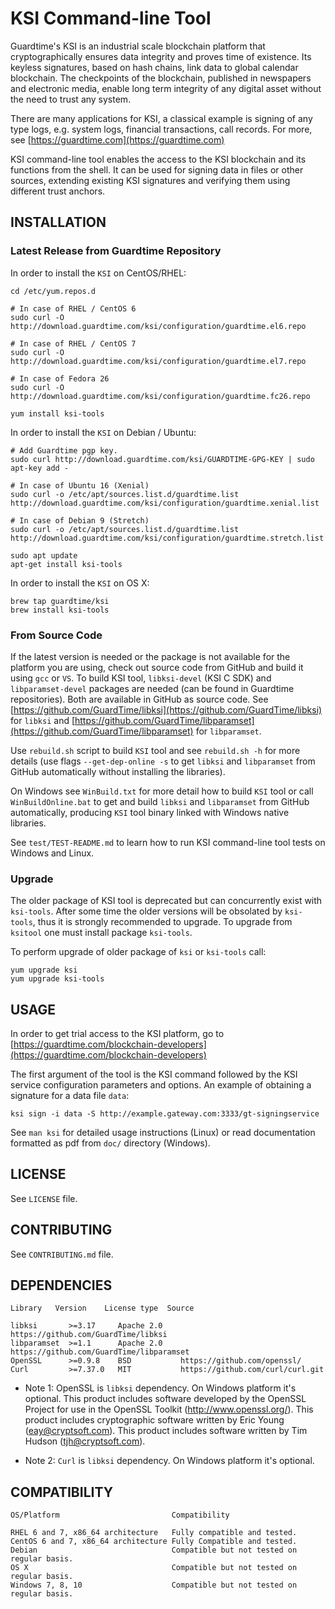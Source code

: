 # KSI Command-line Tool

Guardtime's KSI is an industrial scale blockchain platform that cryptographically ensures data integrity and proves time of existence. Its keyless signatures, based on hash chains, link data to global calendar blockchain. The checkpoints of the blockchain, published in newspapers and electronic media, enable long term integrity of any digital asset without the need to trust any system.

There are many applications for KSI, a classical example is signing of any type logs, e.g. system logs, financial transactions, call records. For more, see [https://guardtime.com](https://guardtime.com)

KSI command-line tool enables the access to the KSI blockchain and its functions from the shell. It can be used for signing data in files or other sources, extending existing KSI signatures and verifying them using different trust anchors.


## INSTALLATION

### Latest Release from Guardtime Repository

In order to install the `KSI` on CentOS/RHEL:

```
cd /etc/yum.repos.d

# In case of RHEL / CentOS 6
sudo curl -O http://download.guardtime.com/ksi/configuration/guardtime.el6.repo

# In case of RHEL / CentOS 7
sudo curl -O http://download.guardtime.com/ksi/configuration/guardtime.el7.repo

# In case of Fedora 26
sudo curl -O http://download.guardtime.com/ksi/configuration/guardtime.fc26.repo

yum install ksi-tools
```

In order to install the `KSI` on Debian / Ubuntu:

```
# Add Guardtime pgp key.
sudo curl http://download.guardtime.com/ksi/GUARDTIME-GPG-KEY | sudo apt-key add -

# In case of Ubuntu 16 (Xenial)
sudo curl -o /etc/apt/sources.list.d/guardtime.list http://download.guardtime.com/ksi/configuration/guardtime.xenial.list

# In case of Debian 9 (Stretch)
sudo curl -o /etc/apt/sources.list.d/guardtime.list http://download.guardtime.com/ksi/configuration/guardtime.stretch.list

sudo apt update
apt-get install ksi-tools
```

In order to install the `KSI` on OS X:
```
brew tap guardtime/ksi
brew install ksi-tools
```

### From Source Code

If the latest version is needed or the package is not available for the platform you are using, check out source code from GitHub and build it using `gcc` or `VS`. To build KSI tool, `libksi-devel` (KSI C SDK) and `libparamset-devel` packages are needed (can be found in Guardtime repositories). Both are available in GitHub as source code. See [https://github.com/GuardTime/libksi](https://github.com/GuardTime/libksi) for `libksi` and [https://github.com/GuardTime/libparamset](https://github.com/GuardTime/libparamset) for `libparamset`.

Use `rebuild.sh` script to build `KSI` tool and see `rebuild.sh -h` for more details (use flags `--get-dep-online -s` to get `libksi` and `libparamset` from GitHub automatically without installing the libraries).

On Windows see `WinBuild.txt` for more detail how to build `KSI` tool or call `WinBuildOnline.bat` to get and build `libksi` and `libparamset` from GitHub automatically, producing `KSI` tool binary linked with Windows native libraries.

See `test/TEST-README.md` to learn how to run KSI command-line tool tests on Windows and Linux.


### Upgrade

The older package of KSI tool is deprecated but can concurrently exist with `ksi-tools`. After some time the older versions will be obsolated by `ksi-tools`, thus it is strongly recommended to upgrade. To upgrade from `ksitool` one must install package `ksi-tools`.

To perform upgrade of older package of `ksi` or `ksi-tools` call:

```
yum upgrade ksi
yum upgrade ksi-tools
```

## USAGE

In order to get trial access to the KSI platform, go to
[https://guardtime.com/blockchain-developers](https://guardtime.com/blockchain-developers)


The first argument of the tool is the KSI command followed by the KSI service
configuration parameters and options. An example of obtaining a signature for
a data file `data`:

```
ksi sign -i data -S http://example.gateway.com:3333/gt-signingservice
```

See `man ksi` for detailed usage instructions (Linux) or read documentation formatted as pdf from `doc/` directory (Windows).


## LICENSE

See `LICENSE` file.

## CONTRIBUTING

See `CONTRIBUTING.md` file.

## DEPENDENCIES

```
Library   Version    License type  Source

libksi       >=3.17     Apache 2.0    https://github.com/GuardTime/libksi
libparamset  >=1.1      Apache 2.0    https://github.com/GuardTime/libparamset
OpenSSL      >=0.9.8    BSD           https://github.com/openssl/
Curl         >=7.37.0   MIT           https://github.com/curl/curl.git
```

* Note 1: OpenSSL is `libksi` dependency. On Windows platform it's optional.
  This product includes software developed by the OpenSSL Project for use in the OpenSSL Toolkit (http://www.openssl.org/). This product includes cryptographic software written by Eric Young (eay@cryptsoft.com). This product includes software written by Tim Hudson (tjh@cryptsoft.com).

* Note 2: `Curl` is `libksi` dependency. On Windows platform it's optional.


## COMPATIBILITY

```
OS/Platform                         Compatibility

RHEL 6 and 7, x86_64 architecture   Fully compatible and tested.
CentOS 6 and 7, x86_64 architecture Fully Compatible and tested.
Debian                              Compatible but not tested on regular basis.
OS X                                Compatible but not tested on regular basis.
Windows 7, 8, 10                    Compatible but not tested on regular basis.
```

